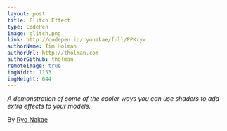 ```yaml
---
layout: post
title: Glitch Effect
type: CodePen
image: glitch.png
link: http://codepen.io/ryonakae/full/PPKxyw
authorName: Tim Holman
authorUrl: http://tholman.com
authorGithub: tholman
remoteImage: true
imgWidth: 1153
imgHeight: 644
---
```


_A demonstration of some of the cooler ways you can use shaders to add extra effects to your models._

By [Ryo Nakae](http://brdr.jp)
